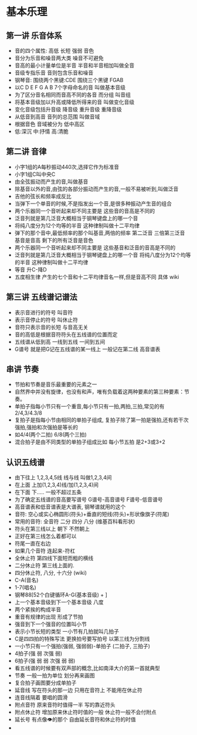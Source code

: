 
# 基本乐理

## 第一讲 乐音体系
  - 音的四个属性: 高低 长短 强弱 音色
  - 音分为乐音和噪音两大类 噪音不可避免
  - 音高的最小计量单位是半音 半音和半音相加叫做全音
  - 音级专指乐音 音则包含乐音和噪音
  - 钢琴音: 围绕两个黑键:CDE 围绕三个黑键 FGAB
  - 以C D E F G A B 7个字母命名的音 叫做基本音级
  - 为了区分音名相同而音高不同的各音 而分组 叫音组
  - 将基本音级加以升高或降低所得来的音 叫做变化音级
  - 变化音级包括升音级 降音级 重升音级 重降音级
  - 从低音到高音 音列的总范围 叫做音域
  - 根据音色 音域被分为 低中高区
  - 低:深沉 中:抒情 高:清脆

## 第二讲 音律
  - 小字1组的A每秒振动440次,选择它作为标准音
  - 小字1组C叫中央C
  - 由全弦振动而产生的音,叫做基音
  - 除基音以外的音,由弦的各部分振动而产生的音,一般不易被听到,叫做泛音
  - 吉他的弦长和频率成反比
  - 当弹下一个单音的时候,不是指发出一个音,是很多种振动产生音的组合
  - 两个乐器同一个音听起来却不同主要是 这些音的音高是不同的
  - 泛音列就是第几泛音大概相当于钢琴键盘上的哪一个音
  - 将纯八度分为12个均等的半音 这种律制叫做十二平均律
  - 弹下的那个音中,最低频率的那个叫基音,两倍的频率 第二泛音 三倍第三泛音 基音是音高 剩下的所有泛音是音色
  - 两个乐器同一个音听起来却不同主要是 这些基音和泛音的音高是不同的
  - 泛音列就是第几泛音大概相当于钢琴键盘上的哪一个音 将纯八度分为12个均等的半音 这种律制叫做十二平均律
  - 等音 升C-降D
  - 五度相生律 产生的七个音和十二平均律音名一样,但是音高不同 具体 wiki
  
## 第三讲 五线谱记谱法
  - 表示音进行的符号 叫音符
  - 表示音停止的符号 叫休止符
  - 音符只表示音的长短 与音高无关
  - 音的高低是根据音符符头在五线谱的位置而定
  - 五线谱从低到高 一线到五线 一间到五间
  - G谱号 就是把G记在五线谱的某一线上 一般记在第二线 高音谱表

## 串讲 节奏
  - 节拍和节奏是音乐最重要的元素之一
  - 自然界中并没有旋律，也没有和声，唯有负载着这两种要素的第三种要素：节奏。
  - 单拍子指每小节只有一个重音,每小节只有一拍,两拍,三拍,常见的有2/4,3/4.3/8
  - 复拍子是指每小节由相同的单拍子组成, 复拍子除了第一拍是强拍,还有若干次强拍,强拍和次强拍是等长的
  - 如4/4(两个二拍) 6/8(两个三拍)
  - 混合拍子是由不同类型的单拍子组成比如 每小节五拍 是2+3或3+2

## 认识五线谱
 - 由下往上 1,2,3,4,5线 线与线 叫做1,2,3,4间
 - 在上面 上加(1,2,3,4)线/加(1,2,3,4)间
 - 在下面 下.....       一般不超过五条
 - 为了确定五线谱的音高要写谱号 G谱号-高音谱号 F谱号-低音谱号
 - 高音谱表和低音谱表是大谱表, 钢琴谱就用的这个
 - 音符: 空心或实心椭圆形(符头)+垂直的短线(符头)+形状像旗子(符尾)
 - 常用的音符: 全音符 二分 四分 八分 (维基百科看形状)
 - 符头在第三线以上 朝下 不然朝上
 - 正好在第三线怎么着都可以
 - 符尾一直在右边
 - 如果几个音符 连起来-符杠
 - 全休止符 第四线下面短而粗的横线
 - 二分休止符 第三线上面的.
 - 四分休止符, 八分, 十六分 (wiki) 
 - C-A(音名)
 - 1-7(唱名)
 - 钢琴88[52个白键循环A-G(基本音级) + ]
 - 上一个基本音级到下一个基本音级 八度
 - 两个紧挨的构成半音 
 - 重音有规律的出现 形成了节拍
 - 强音到下一个强音的位置叫小节 
 - 表示小节长短的类型 一小节有几拍就叫几拍子
 - C是四四拍的特殊写法 更换拍号要写拍号 以第三线为分割线
 - 一小节只有一个强拍(强弱, 强弱弱)-单拍子 (二拍子, 三拍子) 
 - 4拍子(强 弱 次强 弱)
 - 6拍子(强 弱 弱 次强 弱 弱)
 - 看五线谱的时候要有双声部的概念,比如南泽大介的第一首就典型
 - 节奏 一般一拍为单位 划分再来画图
 - 复合拍子画图要分成单拍子
 - 延音线 写在符头的那一边 只用在音符上 不能用在休止符 
 - 连音线隔着 要唱的圆滑
 - 附点音符 原来音符时值得一半 写的靠近符头
 - 附点休止符 增加原来休止符时值的一般 休止符一般不会付附点
 - 延长号 有点像👁的那个 自由延长音符和休止符的时值
 - 

